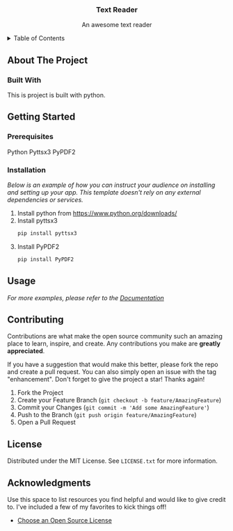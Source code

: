 <h3 align="center">Text Reader</h3>

  <p align="center">
    An awesome text reader
    <br />
  </p>
</div>

<details>
  <summary>Table of Contents</summary>
  <ol>
    <li>
      <a href="#about-the-project">About The Project</a>
      <ul>
        <li><a href="#built-with">Built With</a></li>
      </ul>
    </li>
    <li><a href="#getting-started">Getting Started</a></li>
    <li><a href="#installation">Installation</a></li>
    <li><a href="#usage">Usage</a></li>
    <li><a href="#contributing">Contributing</a></li>
    <li><a href="#license">License</a></li>
    <li><a href="#acknowledgments">Acknowledgments</a></li>
  </ol>
</details>

## About The Project





### Built With

This is project is built with python.


## Getting Started



### Prerequisites

Python
Pyttsx3
PyPDF2

### Installation

_Below is an example of how you can instruct your audience on installing and setting up your app. This template doesn't rely on any external dependencies or services._

1. Install python from https://www.python.org/downloads/
2. Install pyttsx3
   ```sh
   pip install pyttsx3
   ```
3. Install PyPDF2
   ```sh
   pip install PyPDF2
   ```

## Usage

_For more examples, please refer to the [Documentation](https://example.com)_


## Contributing

Contributions are what make the open source community such an amazing place to learn, inspire, and create. Any contributions you make are **greatly appreciated**.

If you have a suggestion that would make this better, please fork the repo and create a pull request. You can also simply open an issue with the tag "enhancement".
Don't forget to give the project a star! Thanks again!

1. Fork the Project
2. Create your Feature Branch (`git checkout -b feature/AmazingFeature`)
3. Commit your Changes (`git commit -m 'Add some AmazingFeature'`)
4. Push to the Branch (`git push origin feature/AmazingFeature`)
5. Open a Pull Request



## License

Distributed under the MIT License. See `LICENSE.txt` for more information.


## Acknowledgments

Use this space to list resources you find helpful and would like to give credit to. I've included a few of my favorites to kick things off!

* [Choose an Open Source License](https://choosealicense.com)

